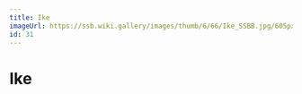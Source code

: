 ```yaml
---
title: Ike
imageUrl: https://ssb.wiki.gallery/images/thumb/6/66/Ike_SSBB.jpg/605px-Ike_SSBB.jpg
id: 31
---
```


# Ike
  